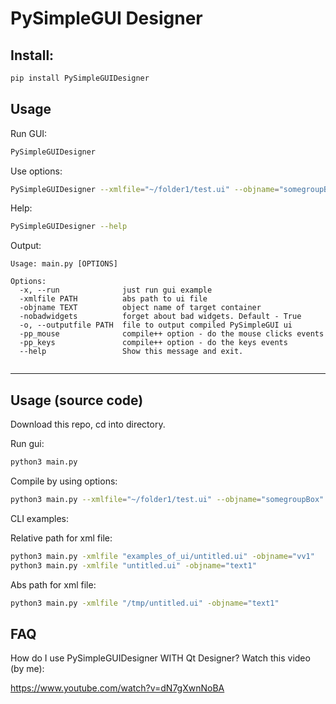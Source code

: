 # PySimpleGUI Designer

## Install:
```bash
pip install PySimpleGUIDesigner
```

## Usage
Run GUI:
```bash
PySimpleGUIDesigner
```

Use options:
```bash
PySimpleGUIDesigner --xmlfile="~/folder1/test.ui" --objname="somegroupBox"
```

Help:
```bash
PySimpleGUIDesigner --help
```
Output:
```
Usage: main.py [OPTIONS]

Options:
  -x, --run              just run gui example
  -xmlfile PATH          abs path to ui file
  -objname TEXT          object name of target container
  -nobadwidgets          forget about bad widgets. Default - True
  -o, --outputfile PATH  file to output compiled PySimpleGUI ui
  -pp_mouse              compile++ option - do the mouse clicks events
  -pp_keys               compile++ option - do the keys events
  --help                 Show this message and exit.


```
---
## Usage (source code)

Download this repo, cd into directory.

Run gui:
```bash
python3 main.py
```

Compile by using options:
```bash
python3 main.py --xmlfile="~/folder1/test.ui" --objname="somegroupBox"
```

CLI examples:

Relative path for xml file:
```bash
python3 main.py -xmlfile "examples_of_ui/untitled.ui" -objname="vv1"
python3 main.py -xmlfile "untitled.ui" -objname="text1"
```

Abs path for xml file:
```bash
python3 main.py -xmlfile "/tmp/untitled.ui" -objname="text1"
```


## FAQ

How do I use PySimpleGUIDesigner WITH Qt Designer?
Watch this video (by me):

https://www.youtube.com/watch?v=dN7gXwnNoBA

